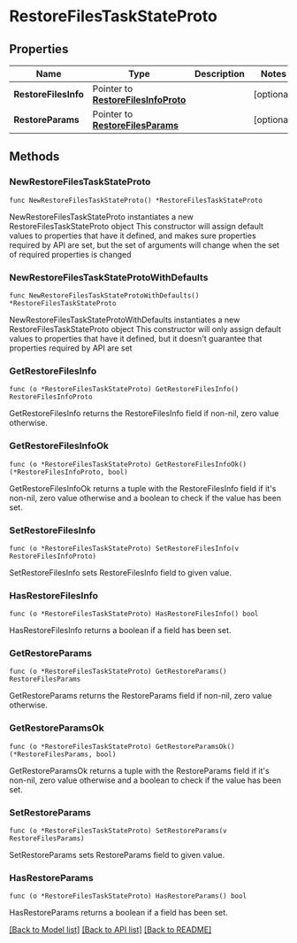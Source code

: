 # RestoreFilesTaskStateProto

## Properties

Name | Type | Description | Notes
------------ | ------------- | ------------- | -------------
**RestoreFilesInfo** | Pointer to [**RestoreFilesInfoProto**](RestoreFilesInfoProto.md) |  | [optional] 
**RestoreParams** | Pointer to [**RestoreFilesParams**](RestoreFilesParams.md) |  | [optional] 

## Methods

### NewRestoreFilesTaskStateProto

`func NewRestoreFilesTaskStateProto() *RestoreFilesTaskStateProto`

NewRestoreFilesTaskStateProto instantiates a new RestoreFilesTaskStateProto object
This constructor will assign default values to properties that have it defined,
and makes sure properties required by API are set, but the set of arguments
will change when the set of required properties is changed

### NewRestoreFilesTaskStateProtoWithDefaults

`func NewRestoreFilesTaskStateProtoWithDefaults() *RestoreFilesTaskStateProto`

NewRestoreFilesTaskStateProtoWithDefaults instantiates a new RestoreFilesTaskStateProto object
This constructor will only assign default values to properties that have it defined,
but it doesn't guarantee that properties required by API are set

### GetRestoreFilesInfo

`func (o *RestoreFilesTaskStateProto) GetRestoreFilesInfo() RestoreFilesInfoProto`

GetRestoreFilesInfo returns the RestoreFilesInfo field if non-nil, zero value otherwise.

### GetRestoreFilesInfoOk

`func (o *RestoreFilesTaskStateProto) GetRestoreFilesInfoOk() (*RestoreFilesInfoProto, bool)`

GetRestoreFilesInfoOk returns a tuple with the RestoreFilesInfo field if it's non-nil, zero value otherwise
and a boolean to check if the value has been set.

### SetRestoreFilesInfo

`func (o *RestoreFilesTaskStateProto) SetRestoreFilesInfo(v RestoreFilesInfoProto)`

SetRestoreFilesInfo sets RestoreFilesInfo field to given value.

### HasRestoreFilesInfo

`func (o *RestoreFilesTaskStateProto) HasRestoreFilesInfo() bool`

HasRestoreFilesInfo returns a boolean if a field has been set.

### GetRestoreParams

`func (o *RestoreFilesTaskStateProto) GetRestoreParams() RestoreFilesParams`

GetRestoreParams returns the RestoreParams field if non-nil, zero value otherwise.

### GetRestoreParamsOk

`func (o *RestoreFilesTaskStateProto) GetRestoreParamsOk() (*RestoreFilesParams, bool)`

GetRestoreParamsOk returns a tuple with the RestoreParams field if it's non-nil, zero value otherwise
and a boolean to check if the value has been set.

### SetRestoreParams

`func (o *RestoreFilesTaskStateProto) SetRestoreParams(v RestoreFilesParams)`

SetRestoreParams sets RestoreParams field to given value.

### HasRestoreParams

`func (o *RestoreFilesTaskStateProto) HasRestoreParams() bool`

HasRestoreParams returns a boolean if a field has been set.


[[Back to Model list]](../README.md#documentation-for-models) [[Back to API list]](../README.md#documentation-for-api-endpoints) [[Back to README]](../README.md)


